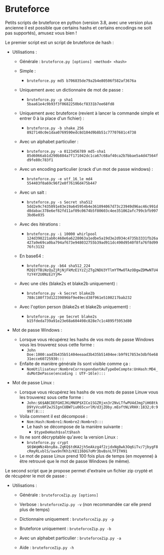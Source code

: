 # Bruteforce
Petits scripts de bruteforce en python (version 3.8, avec une version plus ancienne il est possible que certains hashs et certains encodings ne soit pas supportés), amusez vous bien !

Le premier script est un script de bruteforce de hash :
  - Utilisations :
    - Générale : ``` bruteforce.py [options] <method> <hash> ```
  
    - Simple :
      - ``` bruteforce.py md5 b706835de79a2b4e80506f582af3676a ```
      
    - Uniquement avec un dictionnaire de mot de passe :
      - ``` bruteforce.py -p sha1 5baa61e4c9b93f3f0682250b6cf8331b7ee68fd8 ```
      
    - Uniquement avec bruteforce (revient à lancer la commande simple et entrer 0 à la place d'un fichier) :
      - ``` bruteforce.py -b shake_256 8927140c0e1daa0769590edc8d104d9b8b51c77707681c4738 ```
      
    - Avec un alphabet particulier :
      - ``` bruteforce.py -a 0123456789 md5-sha1 85d6066ab1d290b884a7f171042dc1ca67c68af40ca2b7bbae5a4d47564fd9fe80c783f1 ```
      
    - Avec un encoding particulier (crack d'un mot de passe windows) :
      - ``` bruteforce.py -e utf_16_le md4 554403f0a69c96f2e0f76196d475b447 ```
    
    - Avec un salt :
      - ``` bruteforce.py -s Secret sha512 5dd2e9c7435091e83e19a645954b4e361094067d73c23949d96ac46c991dd8dabac378e6ef82fd11af09c0674b5f80603c4ee351062afc799cbfb9973bd6e035 ```
      
    - Avec des itérations :
      - ``` bruteforce.py -i 10000 whirlpool 124d398221ab0c468e6a6228063a1edbe5a19d3e2d934c4735b3331fb26a427a9e69ca0ba794af673e948032755b39ad911dc490d9540f8fa76f8d9976fc3132 ```

    - En base64 :
      - ``` bruteforce.py -b64 sha512_224 M2Q1YTBiNzQyZjRjNjFkMzE1YzZjZTg2NDU3YTlmYTMwOTAzODgwZDMwNTU4YzY4Y2U0NzEzYjM= ```
      
    - Avec une clés (blake2s et blake2b uniquement) :
      - ``` bruteforce.py -k Secret blake2b 788c180f73d12239896bf9e49ecd38f961e5100217bab232 ```
      
    - Avec l'option person (blake2s et blake2b uniquement) :
      - ``` bruteforce.py -pe Secret blake2s b15fdeda739a91e23e68a604498c828e7c1c4895f5953d80 ```
      
  - Mot de passe Windows :
    - Lorsque vous récupérez les hashs de vos mots de passe Windows vous les trouverez sous cette forme :
      - ``` John Doe:1000:aad3b435b51404eeaad3b435b51404ee:b9f917853e3dbf6e6831ecce60725930::: ```
    - Enfaite de manière générale ils sont visible comme ça :
      - ``` NomUtilisateur:NombreCorrespondantAuTypeDeCompte:UnHash:MD4_duMotDePasse(encoding : UTF-16le)::: ```
      
  - Mot de passe Linux :
    - Lorsque vous récupérez les hashs de vos mots de passe Linuw vous les trouverez sous cette forme :
      - ``` John:$6$ABCDEFGHIJKLMNOP$XICo1SGZRjxn3r2NvLTfwPU4dJmg7iH6BtkD9YyVcu0F2wJSIgnCUBW7iu065cvrlM/d3jZOby.mEoftNLVRHX:1832;0:9997:8::: ```
    - Voila comment il est décomposé :
      - ``` Nom:Hash:Nombre1:Nombre2:Nombre3::: ```
      - Le hash se décompose de la manière suivante :
        - ``` $typeDeHash$salt$hash ```
    - Ils ne sont décryptable qu'avec la version Linux :
      - ``` bruteforce.py crypt $6$WqWNz4bnyBa.ZqKQ$tdKA2jh5eAkzg4f2zjdxNg8wk3Oq6iTv/7jbygF8cRmyRLvblS/swx9nTKh3/KE1I6DG7oMr3bvBsnLTFITH91 ```
    - Le mot de passe Linux prend 100 fois plus de temps (en moyenne) à être retrouvé que le mot de passe Windows (le même).

Le second script que je propose permet d'extraire un fichier zip crypté et de récupérer le mot de passe :
  - Utilisations :
    - Générale : ``` bruteforceZip.py [options] ```
    
    - Verbose : ``` bruteforceZip.py -v ``` (non recommandée car elle prend plus de temps)
    
    - Dictionnaire uniquement : ``` bruteforceZip.py -p ```
    
    - Bruteforce uniquement : ``` bruteforceZip.py -b ```
    
    - Avec un alphabet particulier : ``` bruteforceZip.py -a ```
    
    - Aide : ``` bruteforceZip.py -h ```
    
    

